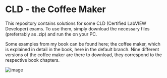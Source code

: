 # CLD - the Coffee Maker

This repository contains solutions for some CLD (Certified LabVIEW Developer) exams. To use them, simply download the necessary files (preferrably as .zip) and run the on your PC. 

Some examples from my book can be found here; the coffee maker, which is explained in detail in the book, here in the default branch. Nine different versions of the coffee maker are there to download, they correspond to the respective book chapters.

![image](https://user-images.githubusercontent.com/36880091/114531819-86ec1b00-9c4c-11eb-9f4b-4880593ca650.png)
